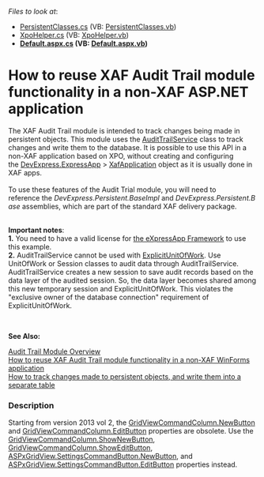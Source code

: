 <!-- default file list -->
*Files to look at*:

* [PersistentClasses.cs](./CS/WebSite/App_Code/PersistentClasses.cs) (VB: [PersistentClasses.vb](./VB/WebSite/App_Code/PersistentClasses.vb))
* [XpoHelper.cs](./CS/WebSite/App_Code/XpoHelper.cs) (VB: [XpoHelper.vb](./VB/WebSite/App_Code/XpoHelper.vb))
* **[Default.aspx.cs](./CS/WebSite/Default.aspx.cs) (VB: [Default.aspx.vb](./VB/WebSite/Default.aspx.vb))**
<!-- default file list end -->
# How to reuse XAF Audit Trail module functionality in a non-XAF ASP.NET application


<p>The XAF Audit Trail module is intended to track changes being made in persistent objects. This module uses the <a href="https://search.devexpress.com/?q=AuditTrailService&f=70&m=Documentation">AuditTrailService</a> class to track changes and write them to the database. It is possible to use this API in a non-XAF application based on XPO, without creating and configuring the <a href="https://documentation.devexpress.com/eXpressAppFramework/DevExpress.ExpressApp.namespace">DevExpress.ExpressApp</a> > <a href="https://documentation.devexpress.com/eXpressAppFramework/DevExpress.ExpressApp.XafApplication.class">XafApplication</a> object as it is usually done in XAF apps. <br><br>To use these features of the Audit Trial module, you will need to reference the <em>DevExpress.Persistent.BaseImpl</em> and <em>DevExpress.Persistent.Base</em> assemblies, which are part of the standard XAF delivery package. <br><br></p>
<p><strong>Important notes</strong>: <br><strong>1.</strong> You need to have a valid license for <a href="https://www.devexpress.com/xaf">the eXpressApp Framework</a> to use this example.<br><strong>2.</strong> AuditTrailService cannot be used with <a href="https://documentation.devexpress.com/CoreLibraries/CustomDocument8921.aspx">ExplicitUnitOfWork</a>. Use UnitOfWork or Session classes to audit data through AuditTrailService. AuditTrailService creates a new session to save audit records based on the data layer of the audited session. So, the data layer becomes shared among this new temporary session and ExplicitUnitOfWork. This violates the "exclusive owner of the database connection" requirement of ExplicitUnitOfWork.</p>
<p> </p>
<p><strong>See Also:</strong></p>
<p><a href="http://documentation.devexpress.com/#Xaf/CustomDocument2782">Audit Trail Module Overview</a><br><a href="https://www.devexpress.com/Support/Center/p/E2274">How to reuse XAF Audit Trail module functionality in a non-XAF WinForms application</a><br><a href="https://www.devexpress.com/Support/Center/p/E2419">How to track changes made to persistent objects, and write them into a separate table</a></p>


<h3>Description</h3>

Starting from version 2013 vol 2, the <a href="https://documentation.devexpress.com/#AspNet/DevExpressWebGridViewCommandColumn_NewButtontopic">GridViewCommandColumn.NewButton</a> and <a href="https://documentation.devexpress.com/#AspNet/DevExpressWebGridViewCommandColumn_EditButtontopic">GridViewCommandColumn.EditButton</a> properties are obsolete. Use the <a href="https://documentation.devexpress.com/#AspNet/DevExpressWebGridViewCommandColumn_ShowNewButtontopic">GridViewCommandColumn.ShowNewButton</a>, <a href="https://documentation.devexpress.com/#AspNet/DevExpressWebGridViewCommandColumn_ShowEditButtontopic">GridViewCommandColumn.ShowEditButton</a>, <a href="https://documentation.devexpress.com/#AspNet/DevExpressWebASPxGridViewCommandButtonSettings_NewButtontopic">ASPxGridView.SettingsCommandButton.NewButton</a>, and <a href="https://documentation.devexpress.com/#AspNet/DevExpressWebASPxGridViewCommandButtonSettings_EditButtontopic">ASPxGridView.SettingsCommandButton.EditButton</a> properties instead.

<br/>


